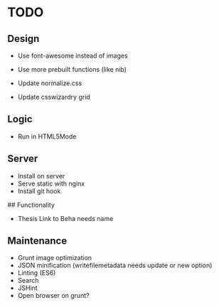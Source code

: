 # TODO

## Design

* Use font-awesome instead of images
* Use more prebuilt functions (like nib)

* Update normalize.css
* Update csswizardry grid

## Logic

* Run in HTML5Mode

## Server

* Install on server
* Serve static with nginx
* Install git hook

## Functionality

* Thesis Link to Beha needs name

## Maintenance

* Grunt image optimization
* JSON minification (writefilemetadata needs update or new option)
* Linting (ES6)
* Search
* JSHint
* Open browser on grunt?
